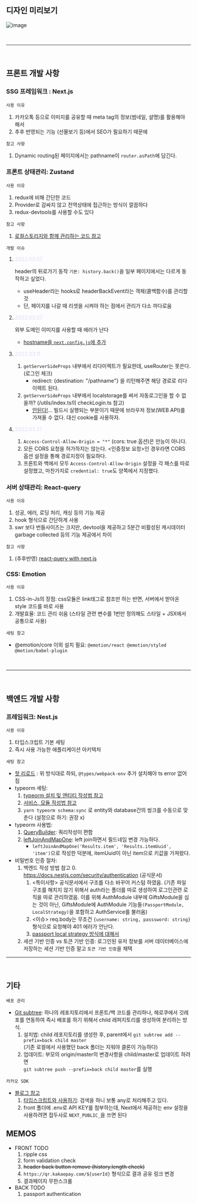## 디자인 미리보기

![image](https://user-images.githubusercontent.com/59174247/155881666-231cc304-2ce1-441e-8cef-c99ff173806c.png)

<br>
<hr>
<br>

## 프론트 개발 사항

### SSG 프레임워크 : Next.js

`사용 이유`

1. 카카오톡 등으로 이미지를 공유할 때 meta tag의 정보(썸네일, 설명)를 활용해야 해서
2. 추후 반영되는 기능 (선물보기 등)에서 SEO가 필요하기 때문에

`참고 사항`

1. Dynamic routing된 페이지에서는 pathname이 `router.asPath`에 담긴다.

### 프론트 상태관리: Zustand

`사용 이유`

1. redux에 비해 간단한 코드
2. Provider로 감싸지 않고 전역상태에 접근하는 방식이 깔끔하다
3. redux-devtools를 사용할 수도 있다

`참고 사항`

1. <a href="https://github.com/victorkvarghese/react-native-query-boilerplate">로컬스토리지와 함께 관리하는 코드 참고</a>

`개발 이슈`

1. <p style="color: #4d66f333">2022.03.07</p>

   header의 뒤로가기 동작 `기본: history.back()`을 일부 페이지에서는 다르게 동작하고 싶었다.

    - useHeader라는 hooks로 headerBackEvent라는 객체(콜백함수)를 관리할 것
    - 단, 페이지를 나갈 때 리셋을 시켜야 하는 점에서 관리가 다소 까다로움
2. <p style="color: #4d66f333">2022.03.07</p>

   외부 도메인 이미지를 사용할 때 에러가 난다
    - <a href="https://github.com/vercel/next.js/discussions/20953">hostname을 `next.config.js`에 추가</a>
3. <p style="color: #4d66f333">2022.03.11</p>

    1. `getServerSideProps` 내부에서 리다이렉트가 필요한데, useRouter는 못쓴다. (로그인 체크)
        - redirect: {destination: "/pathname"} 을 리턴해주면 해당 경로로 리다이렉트 된다.
    2. `getServerSideProps` 내부에서 localstorage를 써서 자동로그인을 할 수 없을까? (/utils/index.ts의 checkLogin.ts 참고)
        - <a href="https://github.com/vercel/next.js/discussions/17247">안된다!</a>... 빌드시 실행되는 부분이기 때문에 브라우저 정보(WEB API)를
          가져올 수 없다. 대신 cookie를 사용하자.
4. <p style="color: #4d66f333">2022.03.31</p>

    1. `Access-Control-Allow-Origin = "*"` (cors: true 옵션)은 만능이 아니다.
    2. 모든 CORS 요청을 허가하지는 않는다. <인증정보 요청>인 경우라면 CORS 옵션 설정을 통해 경로지정이 필요하다.
    3. 프론트와 백에서 모두 `Access-Control-Allow-Origin` 설정을 각 패스를 따로 설정했고, 마찬가지로 `credential: true`도 양쪽에서 지정했다.

### 서버 상태관리: React-query

`사용 이유`

1. 성공, 에러, 로딩 처리, 캐싱 등의 기능 제공
2. hook 형식으로 간단하게 사용
3. swr 보다 번들사이즈는 크지만, devtool을 제공하고 5분간 비활성된 캐시데이터 garbage collected 등의 기능 제공에서 차이

`참고 사항`

1. (추후반영) <a href="https://react-query.tanstack.com/guides/ssr">react-query with next.js</a>

### CSS: Emotion

`사용 이유`

1. CSS-in-Js의 장점: css모듈은 link태그로 참조만 하는 반면, 서버에서 받아온 style 코드를 바로 사용
2. 개발효율: 코드 관리 쉬움 (스타일 관련 변수를 1번만 정의해도 스타일 + JSX에서 공통으로 사용)

`세팅 참고`

- @emotion/core 이외 설치 필요: `@emotion/react @emotion/styled @motion/babel-plugin`

<br>
<hr>
<br>

## 백엔드 개발 사항

### 프레임워크: Nest.js

`사용 이유`

1. 타입스크립트 기본 세팅
2. 즉시 사용 가능한 애플리케이션 아키텍처

`세팅 참고`

- <a href="https://docs.nestjs.com/recipes/hot-reload">핫 리로드</a> : 위 방식대로 하되, `@types/webpack-env` 추가 설치해야 ts error 없어짐
- typeorm 세팅:
    1. <a href="https://medium.com/crocusenergy/nestjs-typeorm-%EA%B8%B0%EB%B3%B8-crud-%EC%9E%91%EC%84%B1%ED%95%98%EA%B8%B0-69b9640dc826">
       typeorm 설치 및 엔티티 작성법 참고</a>
    2. <a href="https://kyounghwan01.github.io/blog/etc/nest/controller-service/#user-entities-ts">서비스, 모듈 작성법 참고</a>
    3. `yarn typeorm schema:sync` 로 entity와 database간의 씽크를 수동으로 맞춘다 (설정으로 하기: 권장 x)
       <br>
- typeorm 사용법:
    1. <a href="https://typeorm.io/#/select-query-builder">QueryBuilder</a>: 쿼리작성이 편함
    2. <a href="https://mouuaw.tistory.com/19">leftJoinAndMapOne</a>: left join하면서 필드네임 변경 가능하다.
        - `leftJoinAndMapOne('Results.item', 'Results.itemUuid', 'item')`으로 작성한 덕분에, itemUuid이 아닌 item으로 키값을 가져왔다.
- 비밀번호 인증 절차:
    1. 백엔드 작성 방법 참고
        0. https://docs.nestjs.com/security/authentication (공식문서)
        1. <특이사항> 공식문서에서 구조를 다소 바꾸어 커스텀 하였음. (기존 파일구조를 해치지 않기 위해서 auth라는 폴더를 따로 생성하여 로그인관련 로직을 따로 관리하였음. 이를 위해
           AuthModule 내부에 GiftsModule을 심는 것이 아닌, GiftsModule에 AuthModule 기능들`(PassportModule, LocalStrategy)`을 포함하고
           AuthService를 불러옴)
        2. <이슈> req.body는 무조건 `{username: string, passsword: string}` 형식으로 요청해야 401 에러가 안난다.
        3. <a href="https://velog.io/@jakeseo_me/%EB%B2%88%EC%97%AD-passport-local%EC%97%90-%EB%8C%80%ED%95%B4-%EC%95%8C%EC%95%84%EC%95%BC-%ED%95%98%EB%8A%94-%EB%AA%A8%EB%93%A0-%EA%B2%83">
           passport local strategy 방식에 대해서</a>
    3. 세션 기반 인증 vs 토큰 기반 인증: 로그인된 유저 정보를 서버 데이터베이스에 저장하는 세션 기반 인증 말고 `토큰 기반 인증`을 채택

<hr>
<br>

## 기타

`배포 관리`

- <a href="https://www.three-snakes.com/git/git-subtree">Git subtree</a>: 하나의 레포지토리에서 프론트/백 코드를 관리하나, 헤로쿠에서 깃레포를 연동하여 즉시
  배포를 하기 위해서 child 레퍼지토리를 생성하여 분리하는 방식.
    1. 설치법: child 레포지토리를 생성한 후, parent에서 `git subtree add --prefix=back child master` <br />
       (기존 로컬에서 사용했던 back 폴더는 지워야 클론이 가능하다)
    2. 업데이트: 부모의 origin/master의 변경사항을 child/master로 업데이트 하려면  <br />
       `git subtree push --prefix=back child master`를 실행

`카카오 SDK`

- <a href="https://yong-nyong.tistory.com/16">블로그 참고</a>
    1. <a href="https://gaemi606.tistory.com/entry/TS-TypeScript%EC%97%90%EC%84%9C-Kakao-SDK-%EC%82%AC%EC%9A%A9%ED%95%98%EA%B8%B0-%EC%B9%B4%EC%B9%B4%EC%98%A4-%EB%A7%B5-React">
       타입스크립트와 사용하기</a>: 검색을 하니 보통 any로 처리해주고 있다.
    2. front 폴더에 .env로 API KEY를 첨부하는데, Next에서 제공하는 env 설정을 사용하려면 접두사로 `NEXT_PUBLIC_`을 쓰면 된다

## MEMOS

- FRONT TODO
    1. ripple css
    2. form validation check
    3. ~~header back button remove (history.length check)~~
    4. `https://qr.kakaopay.com/${userId}` 형식으로 결과 공유 링크 변경
    5. 결과페이지 무한스크롤
- BACK TODO
    1. passport authentication
